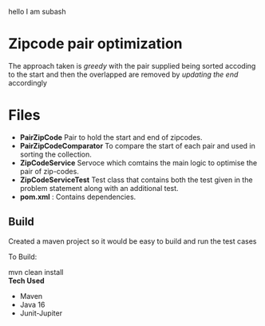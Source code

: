 hello I am subash
# Zipcode pair optimization

The approach taken is *greedy* with the pair supplied being sorted accoding to the start and then the overlapped are removed by *updating the end* accordingly


# Files

- **PairZipCode** Pair to hold the start and end of zipcodes.
- **PairZipCodeComparator** To compare the start of each pair and used in sorting the collection.
- **ZipCodeService** Servoce which comtains the main logic to optimise the pair of zip-codes.
- **ZipCodeServiceTest** Test class that contains both the test given in the problem statement along with an additional test.
- **pom.xml** : Contains dependencies.

## Build
Created a maven project so it would be easy to build and run the test cases

To Build:

mvn clean install  
**Tech Used**
- Maven
- Java 16
- Junit-Jupiter